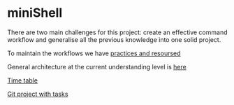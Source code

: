 # miniShell

There are two main challenges for this project: create an effective command workflow and generalise all the previous knowledge into one solid project.

To maintain the workflows we have [practices and resoursed](./support/practices_and_resourses.md)

General architecture at the current understanding level is [here](./support/architecture.md)

[Time table](./support/time_table.md)

[Git project with tasks](https://github.com/users/AnastasiaRomanova-GIT/projects/4/views/1)
